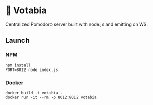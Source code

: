 # 🍅 Votabia

Centralized Pomodoro server built with node.js and emitting on WS.

## Launch

### NPM
```
npm install
PORT=8012 node index.js
```

### Docker

```
docker build -t votabia .
docker run -it --rm -p 8012:8012 votabia
```
